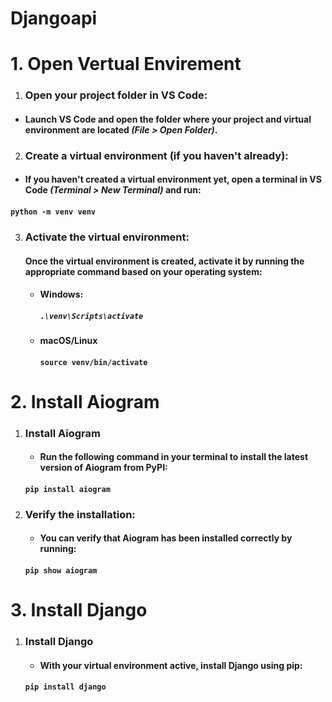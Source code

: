 # Djangoapi

#  1. Open Vertual Envirement
1. ### Open your project folder in VS Code:

  * #### Launch VS Code and open the folder where your project and virtual environment are located ***(File > Open Folder)***.

2. ###  Create a virtual environment (if you haven't already):
 * #### If you haven't created a virtual environment yet, open a terminal in VS Code _(Terminal > New Terminal)_ and run:
 #### `python -m venv venv`


3. ###  Activate the virtual environment:
   #### Once the virtual environment is created, activate it by running the appropriate command based on your operating system:
    * #### Windows:   
       ##### `.\venv\Scripts\activate`

    * #### macOS/Linux
      #### `source venv/bin/activate`

# 2. Install Aiogram
 1. ### Install Aiogram
    * #### Run the following command in your terminal to install the latest version of Aiogram from PyPI:
    #### `pip install aiogram`
 2. ### Verify the installation:
    * #### You can verify that Aiogram has been installed correctly by running:
    #### `pip show aiogram`
# 3. Install Django
 1. ### Install Django
    * #### With your virtual environment active, install Django using pip:
    #### `pip install django`
 
